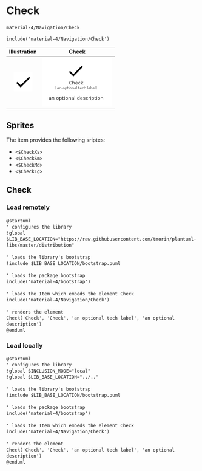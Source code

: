 # Check


```text
material-4/Navigation/Check
```

```text
include('material-4/Navigation/Check')
```



| Illustration | Check |
| :---: | :---: |
| ![illustration for Illustration](../../material-4/Navigation/Check.png) | ![illustration for Check](../../material-4/Navigation/Check.Local.png) |



## Sprites
The item provides the following sriptes:

- `<$CheckXs>`
- `<$CheckSm>`
- `<$CheckMd>`
- `<$CheckLg>`





## Check

### Load remotely
```plantuml
@startuml
' configures the library
!global $LIB_BASE_LOCATION="https://raw.githubusercontent.com/tmorin/plantuml-libs/master/distribution"

' loads the library's bootstrap
!include $LIB_BASE_LOCATION/bootstrap.puml

' loads the package bootstrap
include('material-4/bootstrap')

' loads the Item which embeds the element Check
include('material-4/Navigation/Check')

' renders the element
Check('Check', 'Check', 'an optional tech label', 'an optional description')
@enduml
```

### Load locally
```plantuml
@startuml
' configures the library
!global $INCLUSION_MODE="local"
!global $LIB_BASE_LOCATION="../.."

' loads the library's bootstrap
!include $LIB_BASE_LOCATION/bootstrap.puml

' loads the package bootstrap
include('material-4/bootstrap')

' loads the Item which embeds the element Check
include('material-4/Navigation/Check')

' renders the element
Check('Check', 'Check', 'an optional tech label', 'an optional description')
@enduml
```

